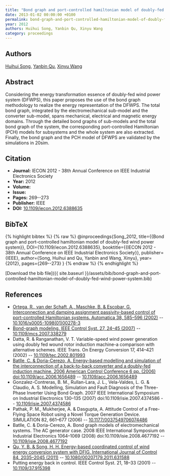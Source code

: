 ```yaml
---
title: "Bond graph and port-controlled hamiltonian model of doubly-fed wind power system"
date: 2013-01-02 00:00:00 +0100
permalink: bond-graph-and-port-controlled-hamiltonian-model-of-doubly-fed-wind-power-system
year: 2012
authors: Huihui Song, Yanbin Qu, Xinyu Wang
category: proceedings
---
```

 
## Authors
[Huihui Song](authors/huihui-song), [Yanbin Qu](authors/yanbin-qu), [Xinyu Wang](authors/xinyu-wang)
 
## Abstract
Considering the energy transformation essence of doubly-fed wind power system (DFWPS), this paper proposes the use of the bond graph methodology to realize the energy representation of the DFWPS. The total bond graph, integrated by the electromechanical sub-model and the converter sub-model, spans mechanical, electrical and magnetic energy domains. Through the detailed bond graphs of sub-models and the total bond graph of the system, the corresponding port-controlled Hamiltonian (PCH) models for subsystems and the whole system are also extracted. Finally, the bond graph and the PCH model of DFWPS are validated by the simulations in 20sim.
 
## Citation
- **Journal:** IECON 2012 - 38th Annual Conference on IEEE Industrial Electronics Society
- **Year:** 2012
- **Volume:** 
- **Issue:** 
- **Pages:** 269--273
- **Publisher:** IEEE
- **DOI:** [10.1109/iecon.2012.6388635](https://doi.org/10.1109/iecon.2012.6388635)
 
## BibTeX
{% highlight bibtex %}
{% raw %}
@inproceedings{Song_2012,
  title={{Bond graph and port-controlled hamiltonian model of doubly-fed wind power system}},
  DOI={10.1109/iecon.2012.6388635},
  booktitle={{IECON 2012 - 38th Annual Conference on IEEE Industrial Electronics Society}},
  publisher={IEEE},
  author={Song, Huihui and Qu, Yanbin and Wang, Xinyu},
  year={2012},
  pages={269--273}
}
{% endraw %}
{% endhighlight %}
 
[Download the bib file]({{ site.baseurl }}/assets/bib/bond-graph-and-port-controlled-hamiltonian-model-of-doubly-fed-wind-power-system.bib)
 
## References
- [Ortega, R., van der Schaft, A., Maschke, B. & Escobar, G. Interconnection and damping assignment passivity-based control of port-controlled Hamiltonian systems. Automatica 38, 585–596 (2002)](interconnection-and-damping-assignment-passivity-based-control-of-port-controlled-hamiltonian-systems) -- [10.1016/s0005-1098(01)00278-3](https://doi.org/10.1016/s0005-1098(01)00278-3)
- [Bond-graph modeling. IEEE Control Syst. 27, 24–45 (2007)](bond-graph-modeling) -- [10.1109/mcs.2007.338279](https://doi.org/10.1109/mcs.2007.338279)
- Datta, R. & Ranganathan, V. T. Variable-speed wind power generation using doubly fed wound rotor induction machine-a comparison with alternative schemes. IEEE Trans. On Energy Conversion 17, 414–421 (2002) -- [10.1109/tec.2002.801993](https://doi.org/10.1109/tec.2002.801993)
- [Batlle, C. & Doria-Cerezo, A. Energy-based modelling and simulation of the interconnection of a back-to-back converter and a doubly-fed induction machine. 2006 American Control Conference 6 pp. (2006) doi:10.1109/acc.2006.1656489](energy-based-modelling-and-simulation-of-the-interconnection-of-a-back-to-back-converter-and-a-doubly-fed-induction-machine) -- [10.1109/acc.2006.1656489](https://doi.org/10.1109/acc.2006.1656489)
- Gonzalez-Contreras, B. M., Rullan-Lara, J. L., Vela-Valdes, L. G. & Claudio, A. S. Modelling, Simulation and Fault Diagnosis of the Three-Phase Inverter Using Bond Graph. 2007 IEEE International Symposium on Industrial Electronics 130–135 (2007) doi:10.1109/isie.2007.4374586 -- [10.1109/isie.2007.4374586](https://doi.org/10.1109/isie.2007.4374586)
- Pathak, P. M., Mukherjee, A. & Dasgupta, A. Attitude Control of a Free-Flying Space Robot using a Novel Torque Generation Device. SIMULATION 82, 661–677 (2006) -- [10.1177/0037549706074486](https://doi.org/10.1177/0037549706074486)
- Batlle, C. & Doria-Cerezo, A. Bond graph models of electromechanical systems. The AC generator case. 2008 IEEE International Symposium on Industrial Electronics 1064–1069 (2008) doi:10.1109/isie.2008.4677192 -- [10.1109/isie.2008.4677192](https://doi.org/10.1109/isie.2008.4677192)
- [Qu, Y. B. & Song, H. H. Energy-based coordinated control of wind energy conversion system with DFIG. International Journal of Control 84, 2035–2045 (2011)](energy-based-coordinated-control-of-wind-energy-conversion-system-with-dfig) -- [10.1080/00207179.2011.631588](https://doi.org/10.1080/00207179.2011.631588)
- Putting energy back in control. IEEE Control Syst. 21, 18–33 (2001) -- [10.1109/37.915398](https://doi.org/10.1109/37.915398)


